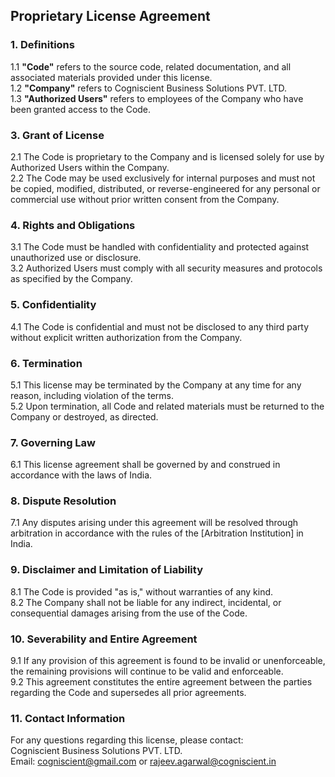 ## Proprietary License Agreement

### 1. Definitions <br>
  1.1 **"Code"** refers to the source code, related documentation, and all associated materials provided under this license.<br>
  1.2 **"Company"** refers to Cogniscient Business Solutions PVT. LTD.<br>
  1.3 **"Authorized Users"** refers to employees of the Company who have been granted access to the Code.<br>

### 3. Grant of License<br>
  2.1 The Code is proprietary to the Company and is licensed solely for use by Authorized Users within the Company.<br>
  2.2 The Code may be used exclusively for internal purposes and must not be copied, modified, distributed, or reverse-engineered for any personal or commercial use without prior written consent from the Company.<br>

### 4. Rights and Obligations<br>
  3.1 The Code must be handled with confidentiality and protected against unauthorized use or disclosure.<br>
  3.2 Authorized Users must comply with all security measures and protocols as specified by the Company.<br>

### 5. Confidentiality<br>
  4.1 The Code is confidential and must not be disclosed to any third party without explicit written authorization from the Company.<br>

### 6. Termination<br>
  5.1 This license may be terminated by the Company at any time for any reason, including violation of the terms.<br>
  5.2 Upon termination, all Code and related materials must be returned to the Company or destroyed, as directed.<br>

### 7. Governing Law<br>
  6.1 This license agreement shall be governed by and construed in accordance with the laws of India.<br>

### 8. Dispute Resolution<br>
  7.1 Any disputes arising under this agreement will be resolved through arbitration in accordance with the rules of the [Arbitration Institution] in India.<br>

### 9. Disclaimer and Limitation of Liability<br>
  8.1 The Code is provided "as is," without warranties of any kind.<br>
  8.2 The Company shall not be liable for any indirect, incidental, or consequential damages arising from the use of the Code.<br>

### 10. Severability and Entire Agreement<br>
  9.1 If any provision of this agreement is found to be invalid or unenforceable, the remaining provisions will continue to be valid and enforceable.<br>
  9.2 This agreement constitutes the entire agreement between the parties regarding the Code and supersedes all prior agreements.<br>

### 11. Contact Information<br>
  For any questions regarding this license, please contact:<br>
  Cogniscient Business Solutions PVT. LTD.<br>
  Email: cogniscient@gmail.com or rajeev.agarwal@cogniscient.in
